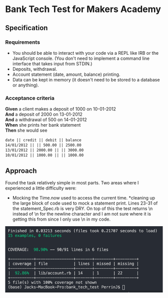 # Bank Tech Test for Makers Academy

## Specification

### Requirements

* You should be able to interact with your code via a REPL like IRB or the JavaScript console.  (You don't need to implement a command line interface that takes input from STDIN.)
* Deposits, withdrawal.
* Account statement (date, amount, balance) printing.
* Data can be kept in memory (it doesn't need to be stored to a database or anything).

### Acceptance criteria

**Given** a client makes a deposit of 1000 on 10-01-2012  
**And** a deposit of 2000 on 13-01-2012  
**And** a withdrawal of 500 on 14-01-2012  
**When** she prints her bank statement  
**Then** she would see

```
date || credit || debit || balance
14/01/2012 || || 500.00 || 2500.00
13/01/2012 || 2000.00 || || 3000.00
10/01/2012 || 1000.00 || || 1000.00
```

## Approach

Found the task relatively simple in most parts. Two areas where I experienced a little difficulty were: 

* Mocking the Time.now used to access the current time.
*cleaning up the large block of code used to mock a statement print. Lines 23-31 of the statement_Spec.rb is very DRY. On top of this the test returns \\n instead of \n for the newline character and I am not sure where it is getting this from since I only use \n in my code. 


![Test Coverage](coverage.png)


